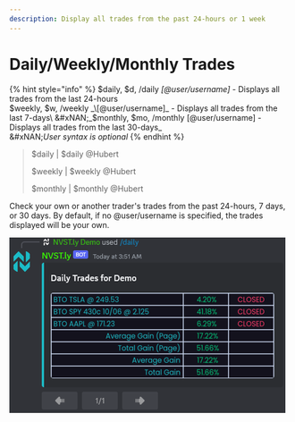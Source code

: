```yaml
---
description: Display all trades from the past 24-hours or 1 week
---
```


# Daily/Weekly/Monthly Trades

{% hint style="info" %}
$daily, $d, /daily _\[@user/username]_ - Displays all trades from the last 24-hours\
$weekly, $w, /weekly _\[@user/username]_ - Displays all trades from the last 7-days\
&#xNAN;_$monthly, $mo, /monthly \[@user/username] - Displays all trades from the last 30-days_\
&#xNAN;_&#x55;ser syntax is optional_
{% endhint %}

> $daily | $daily @Hubert
>
> $weekly | $weekly @Hubert&#x20;
>
> $monthly | $monthly @Hubert

Check your own or another trader's trades from the past 24-hours, 7 days, or 30 days. By default, if no @user/username is specified, the trades displayed will be your own.

![](<../.gitbook/assets/image (249).png>)
